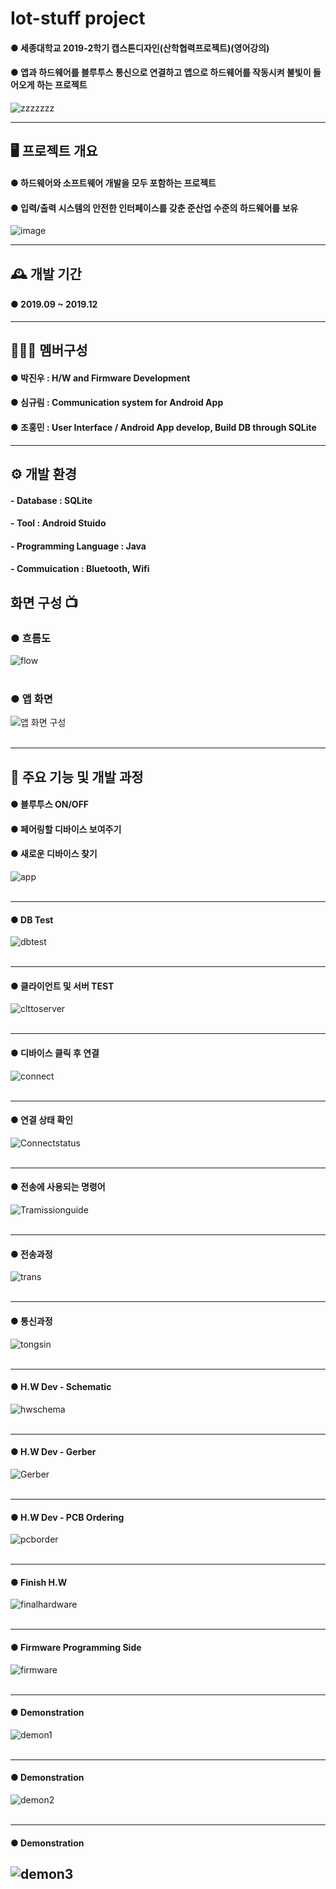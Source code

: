 # Iot-stuff project  
#### ● 세종대학교 2019-2학기 캡스톤디자인(산학협력프로젝트)(영어강의) <br>
#### ● 앱과 하드웨어를 블루투스 통신으로 연결하고 앱으로 하드웨어를 작동시켜 불빛이 들어오게 하는 프로젝트    
![zzzzzzz](https://github.com/devopingz/Iot-stuff/assets/56243414/307fa07b-9ed2-4668-b3d2-fb68ce46ca48)

---
## 🖥️ 프로젝트 개요
#### ● 하드웨어와 소프트웨어 개발을 모두 포함하는 프로젝트<br>
#### ● 입력/출력 시스템의 안전한 인터페이스를 갖춘 준산업 수준의 하드웨어를 보유<br>
![image](https://github.com/devopingz/Iot-stuff/assets/56243414/d225d055-611f-48d0-ab02-fc9a2683333f)
<br>

---
## 🕰️ 개발 기간
#### ● 2019.09 ~ 2019.12

---
## 🧑‍🤝‍🧑 멤버구성
#### ● 박진우 : H/W and Firmware Development
#### ● 심규림 : Communication system for Android App
#### ● 조홍민 : User Interface / Android App develop, Build DB through SQLite 
---

## ⚙️ 개발 환경
#### - **Database** : SQLite
#### - **Tool** : Android Stuido
#### - **Programming Language** : Java
#### - **Commuication** : Bluetooth, Wifi

## 화면 구성 📺
### ● 흐름도
![flow](https://github.com/devopingz/Iot-stuff/assets/56243414/4c0e2dbf-3970-4684-a978-afae9aacb100)</br></br>
### ● 앱 화면
![앱 화면 구성](https://github.com/devopingz/Iot-stuff/assets/56243414/174e5255-212d-46ff-97ba-aa922e5e4234)</br></br>

---
## 📌 주요 기능 및 개발 과정
#### ● 블루투스 ON/OFF
#### ● 페어링할 디바이스 보여주기
#### ● 새로운 디바이스 찾기
![app](https://github.com/devopingz/Iot-stuff/assets/56243414/d428246b-4619-4fcd-8d93-8b115950ff31)
</br></br>

---
#### ● DB Test
![dbtest](https://github.com/devopingz/Iot-stuff/assets/56243414/8979e73a-c742-4148-a330-b2fa90b65f0c)
</br></br>

---
#### ● 클라이언트 및 서버 TEST
![clttoserver](https://github.com/devopingz/Iot-stuff/assets/56243414/b0dc0e85-80cc-4717-bf8c-64320664b422)
</br></br>

---
#### ● 디바이스 클릭 후 연결
![connect](https://github.com/devopingz/Iot-stuff/assets/56243414/ab8a9bbf-04a5-48c2-a08e-834bccdbb778)
</br></br>

---
#### ● 연결 상태 확인
![Connectstatus](https://github.com/devopingz/Iot-stuff/assets/56243414/5beeccd4-5a57-4ee1-954f-9d9784d9ea93)
</br></br>

---
#### ● 전송에 사용되는 명령어
![Tramissionguide](https://github.com/devopingz/Iot-stuff/assets/56243414/8317157c-bb84-46e6-a875-378119a55762)
</br></br>

---
#### ● 전송과정
![trans](https://github.com/devopingz/Iot-stuff/assets/56243414/7e8cab69-9f41-441f-8f74-7fe07144789b)
</br></br>

---
#### ● 통신과정
![tongsin](https://github.com/devopingz/Iot-stuff/assets/56243414/c232a2af-b02e-436b-a009-4c5396845108)
</br></br>

---
#### ● H.W Dev - Schematic
![hwschema](https://github.com/devopingz/Iot-stuff/assets/56243414/977d338a-28eb-47ba-b0eb-2142ccd9805b)
</br></br>

---
#### ● H.W Dev - Gerber
![Gerber](https://github.com/devopingz/Iot-stuff/assets/56243414/e0f110af-cf62-4f31-8e06-08848544f402)
</br></br>

---
#### ● H.W Dev - PCB Ordering
![pcborder](https://github.com/devopingz/Iot-stuff/assets/56243414/ca2009ee-b95e-4101-b79e-93394e8dd3cd)
</br></br>

---
#### ● Finish H.W
![finalhardware](https://github.com/devopingz/Iot-stuff/assets/56243414/caeb1f07-0dcf-415c-ba4d-ed6b8a1478d2)
</br></br>

---
#### ● Firmware Programming Side
![firmware](https://github.com/devopingz/Iot-stuff/assets/56243414/777c83ea-0da5-4a83-87e3-94fd5551e90b)
</br></br>

---
#### ● Demonstration
![demon1](https://github.com/devopingz/Iot-stuff/assets/56243414/445808fd-9f04-4705-9385-c4570961ed87)
</br></br>

---
#### ● Demonstration
![demon2](https://github.com/devopingz/Iot-stuff/assets/56243414/045ab9cd-5f3f-47af-8b42-ab461dad32b9)
</br></br>

---
#### ● Demonstration
![demon3](https://github.com/devopingz/Iot-stuff/assets/56243414/7763b124-9a7c-4064-b6d3-e4eb7ed821fd)
</br></br>
---
